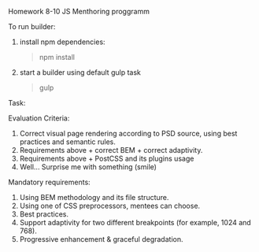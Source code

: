 Homework 8-10 JS Menthoring proggramm

To run builder:

1. install npm dependencies:

	> npm install

2. start a builder using default gulp task

	> gulp


Task:

Evaluation Criteria:
1. Correct visual page rendering according to PSD source, using best practices and semantic rules.
2. Requirements above + correct BEM + correct adaptivity.
3. Requirements above + PostCSS and its plugins usage
4. Well... Surprise me with something (smile)

Mandatory requirements:
1. Using BEM methodology and its file structure.
2. Using one of CSS preprocessors, mentees can choose. 
3. Best practices.
4. Support adaptivity for two different breakpoints (for example, 1024 and 768).
5. Progressive enhancement & graceful degradation.